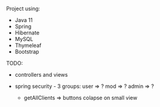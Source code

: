 Project using:
- Java 11
- Spring
- Hibernate
- MySQL
- Thymeleaf
- Bootstrap

TODO:
- controllers and views
- spring security - 3 groups:
  user => ?
  mod => ?
  admin => ?

  - getAllClients => buttons colapse on small view
